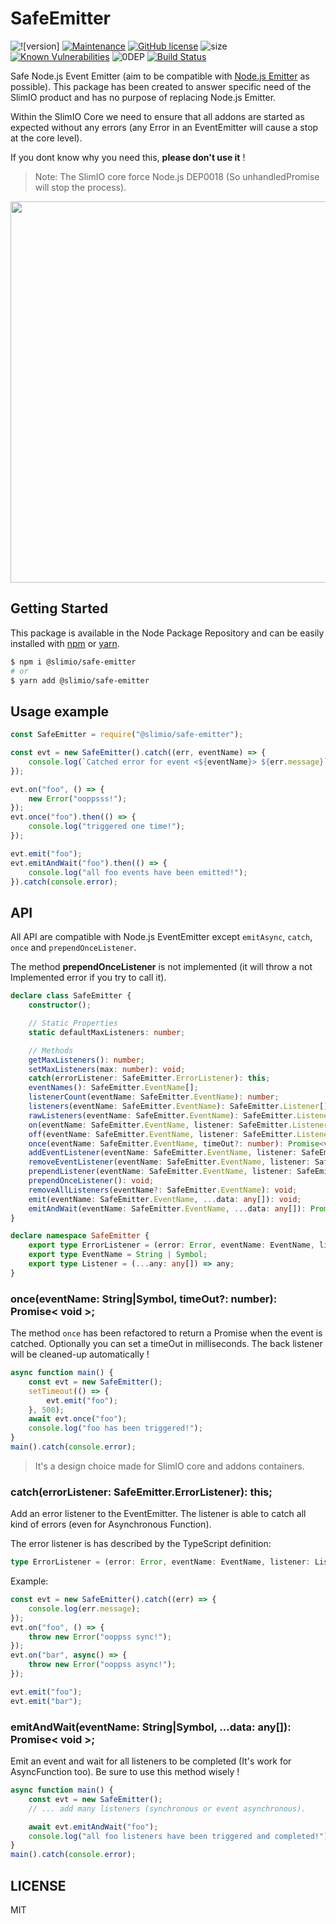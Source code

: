 # SafeEmitter

![![version]](https://img.shields.io/badge/dynamic/json.svg?url=https://raw.githubusercontent.com/SlimIO/safeEmitter/master/package.json&query=$.version&label=Version)
[![Maintenance](https://img.shields.io/badge/Maintained%3F-yes-green.svg)](https://github.com/SlimIO/safeEmitter/commit-activity)
[![GitHub license](https://img.shields.io/github/license/Naereen/StrapDown.js.svg)](https://github.com/SlimIO/safeEmitter/blob/master/LICENSE)
![size](https://img.shields.io/bundlephobia/min/@slimio/safe-emitter.svg?style=flat)
[![Known Vulnerabilities](https://snyk.io/test/github/SlimIO/safeEmitter/badge.svg?targetFile=package.json)](https://snyk.io/test/github/SlimIO/safeEmitter?targetFile=package.json)
![0DEP](https://img.shields.io/badge/Dependencies-0-yellow.svg)
[![Build Status](https://travis-ci.com/SlimIO/safeEmitter.svg?branch=master)](https://travis-ci.com/SlimIO/safeEmitter)

Safe Node.js Event Emitter (aim to be compatible with [Node.js Emitter](https://nodejs.org/api/events.html) as possible). This package has been created to answer specific need of the SlimIO product and has no purpose of replacing Node.js Emitter.

Within the SlimIO Core we need to ensure that all addons are started as expected without any errors (any Error in an EventEmitter will cause a stop at the core level).

If you dont know why you need this, **please don't use it** !

> Note: The SlimIO core force Node.js DEP0018 (So unhandledPromise will stop the process).

<p align="center">
    <img src="https://i.imgur.com/ogpk93x.png" width="610">
</p>

## Getting Started

This package is available in the Node Package Repository and can be easily installed with [npm](https://docs.npmjs.com/getting-started/what-is-npm) or [yarn](https://yarnpkg.com).

```bash
$ npm i @slimio/safe-emitter
# or
$ yarn add @slimio/safe-emitter
```

## Usage example

```js
const SafeEmitter = require("@slimio/safe-emitter");

const evt = new SafeEmitter().catch((err, eventName) => {
    console.log(`Catched error for event <${eventName}> ${err.message}`);
});

evt.on("foo", () => {
    new Error("ooppsss!");
});
evt.once("foo").then(() => {
    console.log("triggered one time!");
});

evt.emit("foo");
evt.emitAndWait("foo").then(() => {
    console.log("all foo events have been emitted!");
}).catch(console.error);
```

## API

All API are compatible with Node.js EventEmitter except `emitAsync`, `catch`, `once` and `prependOnceListener`.

The method **prependOnceListener** is not implemented (it will throw a not Implemented error if you try to call it).

```ts
declare class SafeEmitter {
    constructor();

    // Static Properties
    static defaultMaxListeners: number;

    // Methods
    getMaxListeners(): number;
    setMaxListeners(max: number): void;
    catch(errorListener: SafeEmitter.ErrorListener): this;
    eventNames(): SafeEmitter.EventName[];
    listenerCount(eventName: SafeEmitter.EventName): number;
    listeners(eventName: SafeEmitter.EventName): SafeEmitter.Listener[];
    rawListeners(eventName: SafeEmitter.EventName): SafeEmitter.Listener[];
    on(eventName: SafeEmitter.EventName, listener: SafeEmitter.Listener): void;
    off(eventName: SafeEmitter.EventName, listener: SafeEmitter.Listener): boolean;
    once(eventName: SafeEmitter.EventName, timeOut?: number): Promise<void>;
    addEventListener(eventName: SafeEmitter.EventName, listener: SafeEmitter.Listener): void;
    removeEventListener(eventName: SafeEmitter.EventName, listener: SafeEmitter.Listener): void;
    prependListener(eventName: SafeEmitter.EventName, listener: SafeEmitter.Listener): void;
    prependOnceListener(): void;
    removeAllListeners(eventName?: SafeEmitter.EventName): void;
    emit(eventName: SafeEmitter.EventName, ...data: any[]): void;
    emitAndWait(eventName: SafeEmitter.EventName, ...data: any[]): Promise<void>;
}

declare namespace SafeEmitter {
    export type ErrorListener = (error: Error, eventName: EventName, listener: Listener) => void;
    export type EventName = String | Symbol;
    export type Listener = (...any: any[]) => any;
}
```

### once(eventName: String|Symbol, timeOut?: number): Promise< void >;
The method `once` has been refactored to return a Promise when the event is catched. Optionally you can set a timeOut in milliseconds. The back listener will be cleaned-up automatically !

```js
async function main() {
    const evt = new SafeEmitter();
    setTimeout(() => {
        evt.emit("foo");
    }, 500);
    await evt.once("foo");
    console.log("foo has been triggered!");
}
main().catch(console.error);
```

> It's a design choice made for SlimIO core and addons containers.

### catch(errorListener: SafeEmitter.ErrorListener): this;
Add an error listener to the EventEmitter. The listener is able to catch all kind of errors (even for Asynchronous Function).

The error listener is has described by the TypeScript definition:
```ts
type ErrorListener = (error: Error, eventName: EventName, listener: Listener) => void;
```

Example:

```js
const evt = new SafeEmitter().catch((err) => {
    console.log(err.message);
});
evt.on("foo", () => {
    throw new Error("ooppss sync!");
});
evt.on("bar", async() => {
    throw new Error("ooppss async!");
});

evt.emit("foo");
evt.emit("bar");
```

### emitAndWait(eventName: String|Symbol, ...data: any[]): Promise< void >;
Emit an event and wait for all listeners to be completed (It's work for AsyncFunction too). Be sure to use this method wisely !

```js
async function main() {
    const evt = new SafeEmitter();
    // ... add many listeners (synchronous or event asynchronous).

    await evt.emitAndWait("foo");
    console.log("all foo listeners have been triggered and completed!");
}
main().catch(console.error);
```

## LICENSE
MIT
